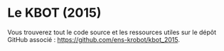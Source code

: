 # Le KBOT (2015)

Vous trouverez tout le code source et les ressources utiles sur le dépôt GitHub
associé : <https://github.com/ens-krobot/kbot_2015>.

